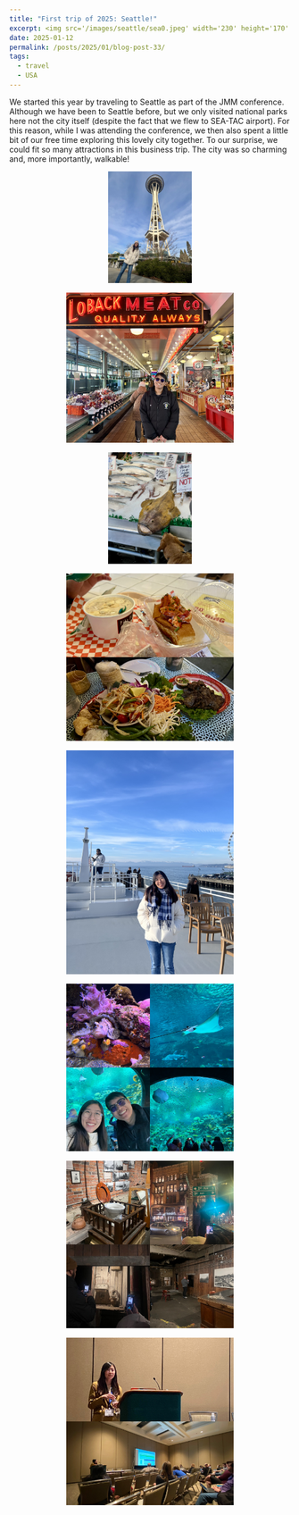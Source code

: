 ```yaml
---
title: "First trip of 2025: Seattle!"
excerpt: <img src='/images/seattle/sea0.jpeg' width='230' height='170' align="right" hspace="20"> We started this year by traveling to Seattle as part of the JMM conference. Although we have been to Seattle before, but we only visited national parks here not the city itself (despite the fact that we flew to SEA-TAC airport). For this reason, while I was attending the conference, we then also spent a little bit of our free time exploring this lovely city together. To our surprise, we could fit so many attractions in this business trip. The city was so charming and, more importantly, walkable! 
date: 2025-01-12
permalink: /posts/2025/01/blog-post-33/
tags:
  - travel
  - USA
---
```


We started this year by traveling to Seattle as part of the JMM conference. Although we have been to Seattle before, but we only visited national parks here not the city itself (despite the fact that we flew to SEA-TAC airport). For this reason, while I was attending the conference, we then also spent a little bit of our free time exploring this lovely city together. To our surprise, we could fit so many attractions in this business trip. The city was so charming and, more importantly, walkable! 


<p align="center">
  <img src="/images/seattle/sea2.jpeg" width= '150'>
</p>
<p align="center">
  <img src="/images/seattle/sea3.jpeg" width= '300'>
</p>
<p align="center">
  <img src="/images/seattle/sea4.jpeg"  width= '150'>
</p>
<p align="center">
  <img src="/images/seattle/sea5.jpg" width= '300'>
</p>
<p align="center">
  <img src="/images/seattle/sea6.jpeg" width= '300'>
</p>
<p align="center">
  <img src="/images/seattle/sea7.JPG" width= '300'>
</p>
<p align="center">
  <img src="/images/seattle/sea8.JPG" width= '300'>
</p>
<p align="center">
  <img src="/images/seattle/sea9.JPG" width= '300'>
</p>

